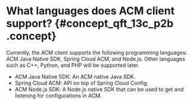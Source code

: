 # What languages does ACM client support? {#concept_qft_13c_p2b .concept}

Currently, the ACM client supports the following programming languages: ACM Java Native SDK, Spring Cloud ACM, and Node.js. Other languages such as C++, Python, and PHP will be supported later.

-   ACM Java Native SDK: An ACM native Java SDK.
-   Spring Cloud ACM: API on top of Spring Cloud Config.
-   ACM Node.js SDK: A Node.js native SDK that can be used to get and listening for configurations in ACM.


